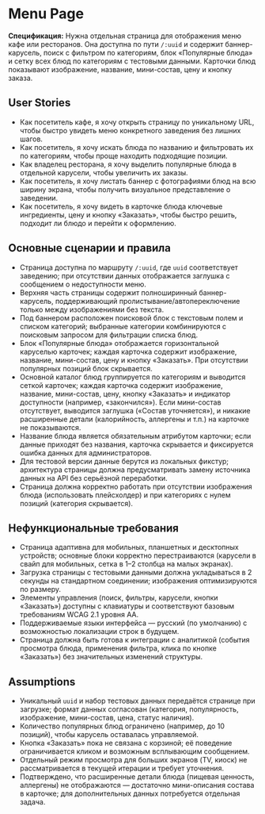 <!-- SAVE_AS: spec/features/menu-page/spec.md -->

# Menu Page

**Спецификация:** Нужна отдельная страница для отображения меню кафе или ресторанов. Она доступна по пути `/:uuid` и содержит баннер-карусель, поиск с фильтром по категориям, блок «Популярные блюда» и сетку всех блюд по категориям с тестовыми данными. Карточки блюд показывают изображение, название, мини-состав, цену и кнопку заказа.

## User Stories

- Как посетитель кафе, я хочу открыть страницу по уникальному URL, чтобы быстро увидеть меню конкретного заведения без лишних шагов.
- Как посетитель, я хочу искать блюда по названию и фильтровать их по категориям, чтобы проще находить подходящие позиции.
- Как владелец ресторана, я хочу выделить популярные блюда в отдельной карусели, чтобы увеличить их заказы.
- Как посетитель, я хочу листать баннер с фотографиями блюд на всю ширину экрана, чтобы получить визуальное представление о заведении.
- Как посетитель, я хочу видеть в карточке блюда ключевые ингредиенты, цену и кнопку «Заказать», чтобы быстро решить, подходит ли блюдо и перейти к оформлению.

## Основные сценарии и правила

- Страница доступна по маршруту `/:uuid`, где `uuid` соответствует заведению; при отсутствии данных отображается заглушка с сообщением о недоступности меню.
- Верхняя часть страницы содержит полноширинный баннер-карусель, поддерживающий пролистывание/автопереключение только между изображениями без текста.
- Под баннером расположен поисковой блок с текстовым полем и списком категорий; выбранные категории комбинируются с поисковым запросом для фильтрации списка блюд.
- Блок «Популярные блюда» отображается горизонтальной каруселью карточек; каждая карточка содержит изображение, название, мини-состав, цену и кнопку «Заказать». При отсутствии популярных позиций блок скрывается.
- Основной каталог блюд группируется по категориям и выводится сеткой карточек; каждая карточка содержит изображение, название, мини-состав, цену, кнопку «Заказать» и индикатор доступности (например, «закончился»). Если мини-состав отсутствует, выводится заглушка («Состав уточняется»), и никакие расширенные детали (калорийность, аллергены и т.п.) на карточке не показываются.
- Название блюда является обязательным атрибутом карточки; если данные приходят без названия, карточка скрывается и фиксируется ошибка данных для администраторов.
- Для тестовой версии данные берутся из локальных фикстур; архитектура страницы должна предусматривать замену источника данных на API без серьёзной переработки.
- Страница должна корректно работать при отсутствии изображения блюда (использовать плейсхолдер) и при категориях с нулем позиций (категория скрывается).

## Нефункциональные требования

- Страница адаптивна для мобильных, планшетных и десктопных устройств; основные блоки корректно перестраиваются (карусели в свайп для мобильных, сетка в 1–2 столбца на малых экранах).
- Загрузка страницы с тестовыми данными должна укладываться в 2 секунды на стандартном соединении; изображения оптимизируются по размеру.
- Элементы управления (поиск, фильтры, карусели, кнопки «Заказать») доступны с клавиатуры и соответствуют базовым требованиям WCAG 2.1 уровня AA.
- Поддерживаемые языки интерфейса — русский (по умолчанию) с возможностью локализации строк в будущем.
- Страница должна быть готова к интеграции с аналитикой (события просмотра блюда, применения фильтра, клика по кнопке «Заказать») без значительных изменений структуры.

## Assumptions

- Уникальный `uuid` и набор тестовых данных передаётся странице при загрузке; формат данных согласован (категория, популярность, изображение, мини-состав, цена, статус наличия).
- Количество популярных блюд ограничено (например, до 10 позиций), чтобы карусель оставалась управляемой.
- Кнопка «Заказать» пока не связана с корзиной; её поведение ограничивается кликом и возможным всплывающим сообщением.
- Отдельный режим просмотра для больших экранов (TV, киоск) не рассматривается в текущей итерации и требует уточнения.
- Подтверждено, что расширенные детали блюда (пищевая ценность, аллергены) не отображаются — достаточно мини-описания состава в карточке; для дополнительных данных потребуется отдельная задача.
